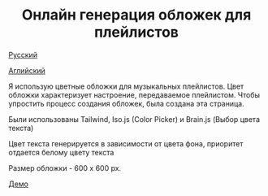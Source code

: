 <h1 align="center">
  Онлайн генерация обложек для плейлистов
</h1>

[Русский](readme_ru.md)

[Аглийский](readme.md)

Я использую цветные обложки для музыкальных плейлистов. Цвет обложки характеризует настроение, передаваемое плейлистом. Чтобы упростить процесс создания обложек, была создана эта страница.

Были использованы Tailwind, Iso.js (Color Picker) и Brain.js (Выбор цвета текста)

Цвет текста генерируется в зависимости от цвета фона, приоритет отдается белому цвету текста

Размер обложки - 600 x 600 px.

[Демо](https://smolyakov.dev/playlists-generator/)
